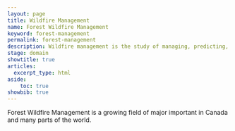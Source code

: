 ```yaml
---
layout: page
title: Wildfire Management
name: Forest Wildfire Management
keyword: forest-management
permalink: forest-management
description: Wildfire management is the study of managing, predicting, and mitigating risk of forest wildfires.
stage: domain
showtitle: true
articles:
  excerpt_type: html
aside: 
    toc: true
showbib: true
---
```


Forest Wildfire Management is a growing field of major important in Canada and many parts of the world.

